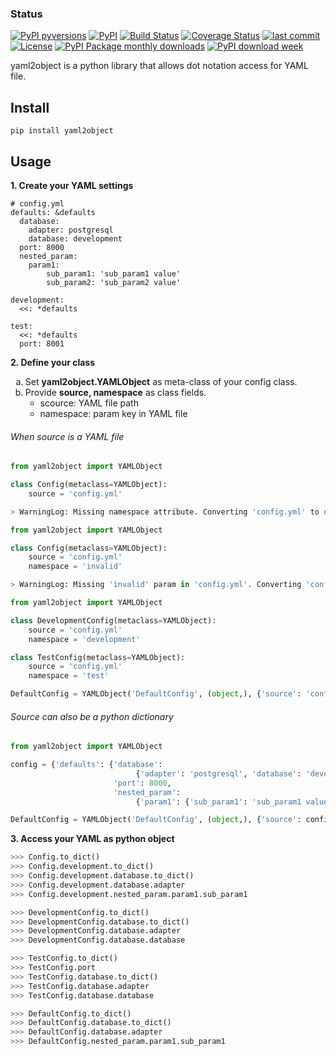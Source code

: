 ### Status
[![PyPI pyversions](https://img.shields.io/pypi/pyversions/yaml2object.svg)](https://pypi.python.org/pypi/yaml2object/)
[![PyPI](https://img.shields.io/pypi/v/yaml2object.svg)](https://pypi.python.org/pypi/yaml2object)
[![Build Status](https://travis-ci.org/imravishar/yaml2object.svg?branch=master)](https://travis-ci.org/imravishar/yaml2object)
[![Coverage Status](https://coveralls.io/repos/github/imravishar/yaml2object/badge.svg)](https://coveralls.io/github/imravishar/yaml2object)
[![last commit](https://img.shields.io/github/last-commit/imravishar/yaml2object.svg?label=last%20commit)](https://github.com/imravishar/yaml2object/commits/master)
[![License](https://img.shields.io/hexpm/l/plug.svg)](https://tldrlegal.com/license/apache-license-2.0-(apache-2.0))
[![PyPI Package monthly downloads](https://img.shields.io/pypi/dm/yaml2object.svg?style=flat)](https://pypi.python.org/pypi/yaml2object)
[![PyPI download week](https://img.shields.io/pypi/dw/yaml2object.svg)](https://pypi.python.org/pypi/yaml2object)

yaml2object is a python library that allows dot notation access for YAML file.

Install
-------
```
pip install yaml2object
```

Usage
------
**1. Create your YAML settings**
```
# config.yml
defaults: &defaults
  database:
    adapter: postgresql
    database: development
  port: 8000
  nested_param:
    param1:
        sub_param1: 'sub_param1 value'
        sub_param2: 'sub_param2 value'

development:
  <<: *defaults

test:
  <<: *defaults
  port: 8001

```
**2. Define your class**

<ol type="a">
  <li>Set <b>yaml2object.YAMLObject</b> as meta-class of your config class.</li>
  <li>Provide <b>source, namespace</b> as class fields.
    <ul>
      <li>scource: YAML file path</li>
      <li>namespace: param key in YAML file</li>
    </ul>
  </li>
</ol>

###### When source is a YAML file

```python
from yaml2object import YAMLObject

class Config(metaclass=YAMLObject):
    source = 'config.yml'

> WarningLog: Missing namespace attribute. Converting 'config.yml' to object.
```
```python
from yaml2object import YAMLObject

class Config(metaclass=YAMLObject):
    source = 'config.yml'
    namespace = 'invalid'

> WarningLog: Missing 'invalid' param in 'config.yml'. Converting 'config.yml' to object.
```
```python
from yaml2object import YAMLObject

class DevelopmentConfig(metaclass=YAMLObject):
    source = 'config.yml'
    namespace = 'development'

class TestConfig(metaclass=YAMLObject):
    source = 'config.yml'
    namespace = 'test'

DefaultConfig = YAMLObject('DefaultConfig', (object,), {'source': 'config.yml', 'namespace': 'defaults'})
```

###### Source can also be a python dictionary
```python
from yaml2object import YAMLObject

config = {'defaults': {'database':
                            {'adapter': 'postgresql', 'database': 'development'},
                       'port': 8000,
                       'nested_param':
                            {'param1': {'sub_param1': 'sub_param1 value', 'sub_param2': 'sub_param2 value'}}}}

DefaultConfig = YAMLObject('DefaultConfig', (object,), {'source': config, 'namespace': 'defaults'})
```

**3. Access your YAML as python object**
```python
>>> Config.to_dict()
>>> Config.development.to_dict()
>>> Config.development.database.to_dict()
>>> Config.development.database.adapter
>>> Config.development.nested_param.param1.sub_param1

>>> DevelopmentConfig.to_dict()
>>> DevelopmentConfig.database.to_dict()
>>> DevelopmentConfig.database.adapter
>>> DevelopmentConfig.database.database

>>> TestConfig.to_dict()
>>> TestConfig.port
>>> TestConfig.database.to_dict()
>>> TestConfig.database.adapter
>>> TestConfig.database.database

>>> DefaultConfig.to_dict()
>>> DefaultConfig.database.to_dict()
>>> DefaultConfig.database.adapter
>>> DefaultConfig.nested_param.param1.sub_param1
```
